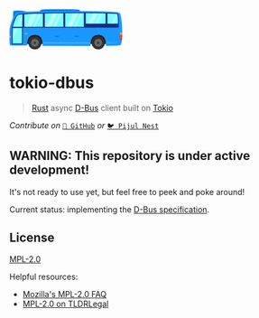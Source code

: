 <img src="https://github.com/spinda/tokio-dbus/blob/master/etc/logo.png?raw=true" width="200"/>

# tokio-dbus

> [Rust](http://rust-lang.org/) async
> [D-Bus](https://www.freedesktop.org/wiki/Software/dbus/) client built on
> [Tokio](https://tokio.rs/)

*Contribute on*
[`🐙 GitHub`](https://github.com/spinda/tokio-dbus)
*or*
[`🐦 Pijul Nest`](https://nest.pijul.com/m/tokio-dbus)

## WARNING: This repository is under active development!

It's not ready to use yet, but feel free to peek and poke around!

Current status: implementing the
[D-Bus specification](https://dbus.freedesktop.org/doc/dbus-specification.html).

## License

[MPL-2.0](/LICENSE)

Helpful resources:

- [Mozilla's MPL-2.0 FAQ](https://www.mozilla.org/en-US/MPL/2.0/FAQ/)
- [MPL-2.0 on TLDRLegal](https://tldrlegal.com/license/mozilla-public-license-2.0-\(mpl-2\))
